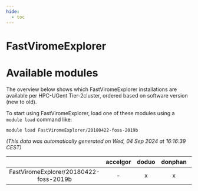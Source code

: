 ```yaml
---
hide:
  - toc
---
```


FastViromeExplorer
==================

# Available modules


The overview below shows which FastViromeExplorer installations are available per HPC-UGent Tier-2cluster, ordered based on software version (new to old).

To start using FastViromeExplorer, load one of these modules using a `module load` command like:

```shell
module load FastViromeExplorer/20180422-foss-2019b
```

*(This data was automatically generated on Wed, 04 Sep 2024 at 16:16:39 CEST)*  

| |accelgor|doduo|donphan|gallade|joltik|shinx|skitty|
| :---: | :---: | :---: | :---: | :---: | :---: | :---: | :---: |
|FastViromeExplorer/20180422-foss-2019b|-|x|x|-|x|-|x|
